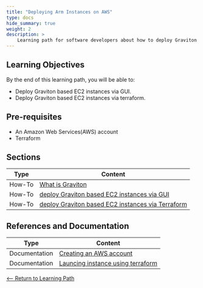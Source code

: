 ```yaml
---
title: "Deploying Arm Instances on AWS" 
type: docs
hide_summary: true
weight: 2
description: >
    Learning path for software developers about how to deploy Graviton based EC2 instances via GUI and Terraform. 
---
```


## Learning Objectives 

By the end of this learning path, you will be able to:

* Deploy Graviton based EC2 instances via GUI.
* Deploy Graviton based EC2 instances via terraform.

## Pre-requisites

* An Amazon Web Services(AWS) account
* Terraform

## Sections

|          Type | Content                       |
| ---           | ---                                 |
| How-To        | [What is Graviton](/content/en/cloud/aws/introduction.md)
| How-To        | [deploy Graviton based EC2 instances via GUI](/content/en/cloud/aws/gui.md) |
| How-To        | [deploy Graviton based EC2 instances via Terraform](/content/en/cloud/aws/terraform.md) |


## References and Documentation

| Type          | Content             |
| ---           | ---                 |
| Documentation | [Creating an AWS account](https://docs.aws.amazon.com/accounts/latest/reference/manage-acct-creating.html) |
| Documentation | [Launcing instance using terraform](https://learn.hashicorp.com/tutorials/terraform/aws-build) |


[<-- Return to Learning Path](/content/en/cloud/aws/#sections)
